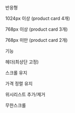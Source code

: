 반응형

1024px 이상 (product card 4개)

768px 이상 (product card 3개)

768px 미만 (product card 2개)



기능

헤더(최상단 고정)

스크롤 유지

가격 정렬 유지

위시리스트 추가/제거

무한스크롤